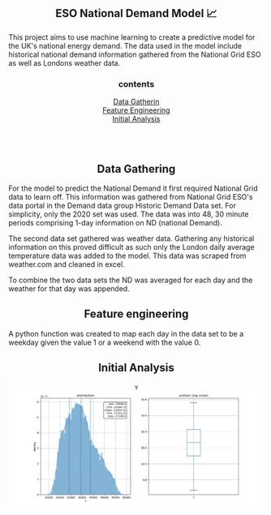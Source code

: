 
<h2 align="center"> ESO National Demand Model 📈</h2>

<p >
This project aims to use machine learning to create a predictive model for the UK's national energy demand. The data used in the model include historical national demand information gathered from the National Grid ESO as well as Londons weather data. 
</p>
<h3 align="center">contents</h3>
<p align="center">
<a  align="center" href="#Data-Gathering">Data Gatherin</a><br>
<a  align="center" href="#Feature-engineering">Feature Engineering</a><br>
<a  align="center" href="#Initial-Analysis">Initial Analysis</a><br>
</p>
<br><br>
<a name="Data-Gathering"></a>
<h2 align="center">Data Gathering</h2>

For the model to predict the National Demand it first required National Grid data to learn off. This information was gathered from National Grid ESO's data portal in the Demand data group Historic Demand Data set. For simplicity, only the 2020 set was used. The data was into 48, 30 minute periods comprising 1-day information on ND (national Demand). <br>

The second data set gathered was weather data. Gathering any historical information on this proved difficult as such only the London daily average temperature data was added to the model. This data was scraped from weather.com and cleaned in excel.<br>

To combine the two data sets the ND was averaged for each day and the weather for that day was appended. <br>

<a name="Feature-engineering"></a>
<h2 align="center">Feature engineering</h2>

A python function was created to map each day in the data set to be a weekday given the value 1 or a weekend with the value 0.<br>

<a name="Initial-Analysis"></a>
<h2 align="center">Initial Analysis</h2>


<p align="center">
 <img src="https://raw.githubusercontent.com/wisespira/ESO-National-Demand-Model/master/imgs/probability%20distribution%20of%20National%20Demand.png">
</p>



